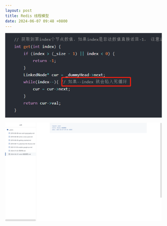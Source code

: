 ```yaml
---
layout: post
title: Redis 线程模型
date: 2024-06-07 09:48 +0800
---
```


![12991717728991_.pic](../media/2024-06-07-redis-%E7%BA%BF%E7%A8%8B%E6%A8%A1%E5%9E%8B/12991717728991_.pic.jpg)

![](../media/2024-06-07-redis-线程模型/image-20240607095358017.png)




